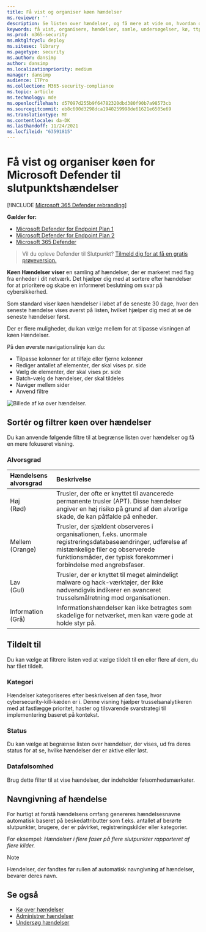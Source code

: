 ```yaml
---
title: Få vist og organiser køen hændelser
ms.reviewer: ''
description: Se listen over hændelser, og få mere at vide om, hvordan du anvender filtre for at begrænse listen og få en mere fokuseret visning.
keywords: få vist, organisere, hændelser, samle, undersøgelser, kø, ttp
ms.prod: m365-security
ms.mktglfcycl: deploy
ms.sitesec: library
ms.pagetype: security
ms.author: dansimp
author: dansimp
ms.localizationpriority: medium
manager: dansimp
audience: ITPro
ms.collection: M365-security-compliance
ms.topic: article
ms.technology: mde
ms.openlocfilehash: d57097d255b9f64782320dbd380f90b7a98573cb
ms.sourcegitcommit: eb8c600d3298dca1940259998de61621e6505e69
ms.translationtype: MT
ms.contentlocale: da-DK
ms.lasthandoff: 11/24/2021
ms.locfileid: "63591815"
---
```

# <a name="view-and-organize-the-microsoft-defender-for-endpoint-incidents-queue"></a>Få vist og organiser køen for Microsoft Defender til slutpunktshændelser

[!INCLUDE [Microsoft 365 Defender rebranding](../../includes/microsoft-defender.md)]

**Gælder for:**
- [Microsoft Defender for Endpoint Plan 1](https://go.microsoft.com/fwlink/?linkid=2154037)
- [Microsoft Defender for Endpoint Plan 2](https://go.microsoft.com/fwlink/?linkid=2154037)
- [Microsoft 365 Defender](https://go.microsoft.com/fwlink/?linkid=2118804)

> Vil du opleve Defender til Slutpunkt? [Tilmeld dig for at få en gratis prøveversion.](https://signup.microsoft.com/create-account/signup?products=7f379fee-c4f9-4278-b0a1-e4c8c2fcdf7e&ru=https://aka.ms/MDEp2OpenTrial?ocid=docs-wdatp-pullalerts-abovefoldlink)

**Køen Hændelser viser** en samling af hændelser, der er markeret med flag fra enheder i dit netværk. Det hjælper dig med at sortere efter hændelser for at prioritere og skabe en informeret beslutning om svar på cybersikkerhed.

Som standard viser køen hændelser i løbet af de seneste 30 dage, hvor den seneste hændelse vises øverst på listen, hvilket hjælper dig med at se de seneste hændelser først.

Der er flere muligheder, du kan vælge mellem for at tilpasse visningen af køen Hændelser. 

På den øverste navigationslinje kan du:
- Tilpasse kolonner for at tilføje eller fjerne kolonner 
- Rediger antallet af elementer, der skal vises pr. side
- Vælg de elementer, der skal vises pr. side
- Batch-vælg de hændelser, der skal tildeles 
- Naviger mellem sider
- Anvend filtre

![Billede af kø over hændelser.](images/atp-incident-queue.png)

## <a name="sort-and-filter-the-incidents-queue"></a>Sortér og filtrer køen over hændelser
Du kan anvende følgende filtre til at begrænse listen over hændelser og få en mere fokuseret visning.

### <a name="severity"></a>Alvorsgrad

Hændelsens alvorsgrad | Beskrivelse
:---|:---
Høj </br>(Rød) | Trusler, der ofte er knyttet til avancerede permanente trusler (APT). Disse hændelser angiver en høj risiko på grund af den alvorlige skade, de kan påtfalde på enheder.
Mellem </br>(Orange) | Trusler, der sjældent observeres i organisationen, f.eks. unormale registreringsdatabaseændringer, udførelse af mistænkelige filer og observerede funktionsmåder, der typisk forekommer i forbindelse med angrebsfaser.
Lav </br>(Gul) | Trusler, der er knyttet til meget almindeligt malware og hack-værktøjer, der ikke nødvendigvis indikerer en avanceret trusselsmålretning mod organisationen.
Information </br>(Grå) | Informationshændelser kan ikke betragtes som skadelige for netværket, men kan være gode at holde styr på.

## <a name="assigned-to"></a>Tildelt til
Du kan vælge at filtrere listen ved at vælge tildelt til en eller flere af dem, du har fået tildelt.

### <a name="category"></a>Kategori
Hændelser kategoriseres efter beskrivelsen af den fase, hvor cybersecurity-kill-kæden er i. Denne visning hjælper trusselsanalytikeren med at fastlægge prioritet, haster og tilsvarende svarstrategi til implementering baseret på kontekst.

### <a name="status"></a>Status
Du kan vælge at begrænse listen over hændelser, der vises, ud fra deres status for at se, hvilke hændelser der er aktive eller løst.

### <a name="data-sensitivity"></a>Datafølsomhed
Brug dette filter til at vise hændelser, der indeholder følsomhedsmærkater.

## <a name="incident-naming"></a>Navngivning af hændelse

For hurtigt at forstå hændelsens omfang genereres hændelsesnavne automatisk baseret på beskedattributter som f.eks. antallet af berørte slutpunkter, brugere, der er påvirket, registreringskilder eller kategorier.

For eksempel: *Hændelser i flere faser på flere slutpunkter rapporteret af flere kilder.*

> [!NOTE]
> Hændelser, der fandtes før rullen af automatisk navngivning af hændelser, bevarer deres navn.


## <a name="see-also"></a>Se også
- [Kø over hændelser](/microsoft-365/security/defender-endpoint/view-incidents-queue)
- [Administrer hændelser](manage-incidents.md)
- [Undersøg hændelser](investigate-incidents.md)


